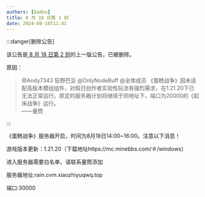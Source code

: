 ```yaml
---
authors: [badou]
title: 8 月 18 日第 1 则
date: 2024-08-18T11:41
---
```


:::danger[删除公告]

该公告是[ 8 月 18 日第 2 则](./081802)的上一版公告，已被删除。

原因：

> @Andy7343 狂野巴豆 @OnlyNodeBuff @全体成员 《蛋糕战争》因未适配高版本模组组件，对假日创作者实验性玩法有强烈需求，在1.21.20下已无法正常运行。原定的服务器计划将继续于同地址下，端口为20000的《起床战争》运行。  
  ——量筒

:::

《蛋糕战争》服务器开启，时间为8月18日14:00~16:00。注意以下消息！

游戏版本更新：1.21.20（下载地址https://mc.minebbs.com/＃/windows）

进入服务器需要白名单，请联系量筒添加

服务器地址:rain.cvm.xiaozhiyuqwq.top

端口:30000
